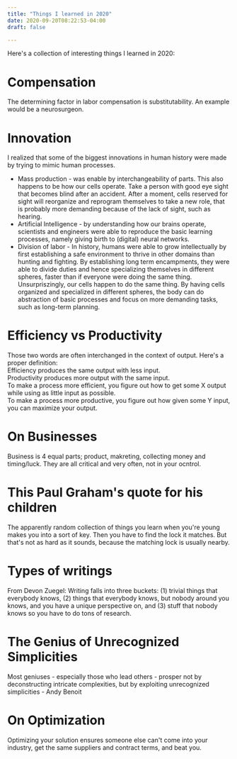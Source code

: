 ```yaml
---
title: "Things I learned in 2020"
date: 2020-09-20T08:22:53-04:00
draft: false

---
```


Here's a collection of interesting things I learned in 2020:

# Compensation
The determining factor in labor compensation is substitutability. An example would be a neurosurgeon.

# Innovation  

I realized that some of the biggest innovations in human history were made by trying to mimic human processes. 
+ Mass production - was enable by interchangeability of parts. This also happens to be how our cells operate. Take a person with good eye sight that becomes blind after an accident. After a moment, cells reserved for sight will reorganize and reprogram themselves to take a new role, that is probably more demanding because of the lack of sight, such as hearing.
+ Artificial Intelligence - by understanding how our brains operate, scientists and engineers were able to reproduce the basic learning processes, namely giving birth to (digital) neural networks.
+ Division of labor - In history, humans were able to grow intellectually by first establishing a safe environment to thrive in other domains than hunting and fighting. By establishing long term encampments, they were able to divide duties and hence specializing themselves in different spheres, faster than if everyone were doing the same thing. Unsurpriszingly, our cells happen to do the same thing. By having cells organized and specialized in different spheres, the body can do abstraction of basic processes and focus on more demanding tasks, such as long-term planning.

# Efficiency vs Productivity

Those two words are often interchanged in the context of output. Here's a proper definition:  
Efficiency produces the same output with less input.  
Productivity produces more output with the same input.  
To make a process more efficient, you figure out how to get some X output while using as little input as possible.  
To make a process more productive, you figure out how given some Y input, you can maximize your output.

# On Businesses

Business is 4 equal parts; product, makreting, collecting money and timing/luck. They are all critical and very often, not in your ocntrol.

# This Paul Graham's quote for his children

The apparently random collection of things you learn when you're young makes you into a sort of key. Then you have to find the lock it matches. But that's not as hard as it sounds, because the matching lock is usually nearby.

# Types of writings

From Devon Zuegel: Writing falls into three buckets: (1) trivial things that everybody knows, (2) things that everybody knows, but nobody around you knows, and you have a unique perspective on, and (3) stuff that nobody knows so you have to do tons of research.

# The Genius of Unrecognized Simplicities

Most geniuses - especially those who lead others - prosper not by deconstructing intricate complexities, but by exploiting unrecognized simplicities - Andy Benoit

# On Optimization

Optimizing your solution ensures someone else can't come into your industry, get the same suppliers and contract terms, and beat you.

